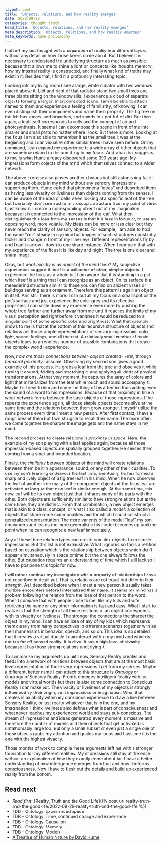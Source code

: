 ```yaml
---
layout: post
title: 'Objects, relations, and how reality emerges'
date: 2022-09-22
categories: thought truth
head_title: 'Objects, relations, and how reality emerges'
meta_description: 'Objects, relations, and how reality emerges'
meta_keywords: hume philosophy
---
```


I left off my last thought with a separation of reality into different layers without any detail on how those layers come about. But I believe it is necessary to understand the underlying structure as much as possible because that allows me to shine a light on concepts like thought, memory, how my internal reality is constructed, and finally what kind of truths may exist in it. Besides that, I find it a profoundly interesting topic. 

Looking into my living room I see a large, white radiator with two windows placed above it. Left and right of that radiator stand two small trees and three plants sitting on the window sills. I experience a cloud of separate objects forming a larger, interconnected scene. I am also able to attach names to them and experience a feeling of familiarity, of knowing. I can even distinguish their components and name them properly. The fig tree on the left has leaves, and branches, and stands in a pot full of dirt. But then again, a leaf itself corresponds to cells and the concept of air and photosynthesis. It seems I can decompose this scene in front of me into smaller and small parts no matter where I look. But there is more. Looking at the ficus I am also able to remember it as the small tree it was at the beginning and I can visualize other similar trees I have seen before. On my command, I can expand my experience to a wide array of other objects that are somehow related to the one thing in my focus. And what that suggests, to me, is what Hume already discovered some 300 years ago: My impressions form objects of the mind which themselves connect to a wider network.

The above exercise also proves another obvious but still astonishing fact: I can produce objects in my mind without any sensory impressions supporting them. Hume called that phenomena “ideas” and described them as having less vivacity or liveliness than objects coming from the senses. I can be aware of the idea of cells when looking at a specific leaf of the tree but I certainly don’t see such a microscopic structure from my point of view. I just know it. I create a corresponding object out of my imagination because it is connected to the impression of the leaf. What then distinguishes this idea from my senses is that it is less in focus or, to use an opposing word, more volatile. My ideas can be more or less clear but they never reach the clarity of sensory objects. For example, I am able to hold the name "cell” steady in my mind but images of such structures constantly flicker and change in front of my inner eye. Different representations fly by and I can’t narrow it down to one sharp instance. When I compare that with my experience of the ficus it is like day and night. The tree is one clear and sharp image.

Okay, but *what exactly is an object of the mind* then? My subjective experiences suggest it itself is a collection of other, simpler objects. I experience the ficus as a whole but I am aware that it is standing in a pot which itself is a thing that I can recognize as an object. On its surface is a meandering structure similar to those you can find on ancient vases or buildings serving as an ornament. Therefore this pattern is again an object in itself. And still, there is more. I can put all my focus on a small spot on the pot’s surface and just experience the color grey and its reflective properties. I can scale down my experience even more by pushing the whole tree further and further away from me until it reaches the limits of my visual perception and right before it vanishes it would be reduced to a singular point of some specific color and brightness. What that example shows to me is that at the bottom of this recursive structure of objects and relations are those simple representations of sensory impressions: color, light, sound, feelings, and all the rest. A relatively small number of basic objects leads to an endless number of possible combinations that create the complex world I experience.

Now, *how are those connections between objects created?* First, through *temporal proximity* I assume. Observing my second son gives a good example of this process. He grabs a leaf from the tree and observes it while turning it around, folding and stretching it, and applying all kinds of physical transformations. At that very moment, he captures the array of colors and light that materializes from the leaf while touch and sound accompany it. Maybe I sit next to him and name the thing of his attention thus adding even the sound of a word to his impressions. Because of that proximity in time a weak network forms between the base objects of those impressions. If he repeats the experience again, all those simple objects become alive at the same time and the relations between them grow stronger. I myself utilize the same process every time I meet a new person. After first contact, I have a rough idea of them but I will struggle to recall their name. The more often we come together the sharper the image gets and the name stays in my mind.

The second process to create relations is *proximity in space*. Here, the example of my son playing with a leaf applies again, because all those impression-based objects are spatially grouped together. He senses them coming from a small and bounded location.

Finally, the *similarity* between objects of the mind will create relations between them be it in appearance, sound, or any other of their qualities. To use my son’s learning endeavors the last time, eventually, he has formed a sharp and lively object of a fig tree leaf in his mind. When he now observes the leaf of another tree many of the component objects of the ficus leaf are activated as long as that new leaf is similar enough. At the same time, this new leaf will be its own object just that it shares many of its parts with the other. Both objects are sufficiently similar to have strong relations but at the same time, they are distinct. From that combination, a new object emerges that is akin to a class, concept, or what I also called a *model*: a collection of objects that share some commonalities and for which I could construct a generalized representation. The more varients of the model “leaf” my son encounters and learns the more generalistic his model becomes up until the point when he can recognize a new leaf immediately. 

Any of these three relation types can create complex objects from simple impressions. But this list is not exhaustive. What I ignored so far is a relation based on causation which is the relationship between objects which don’t appear simultaneously in space or time but the one always follows the other. But causation requires an understanding of time which I still lack so I have to postpone this topic for now.

I will rather continue my investigation with a property of relationships I have not described in detail yet. That is, relations are not equal but differ in their *strength*. As I described before when I meet a new person it usually takes multiple encounters before I internalized their name. It seems my mind has a problem following the relation from the idea of that person to the word. When I compare that with people close to me, like my kids and wife, retrieving the name or any other information is fast and easy. What I start to realize is that the strength of all those relations of an object corresponds with its vivacity or liveliness. The stronger the connections the sharper the object in my mind. I can have an idea of any of my kids which represents them clearly from many perspectives in different scenarios together with all their mannerisms in behavior, speech, and so on. This idea is so detailed that it creates a virtual double I can interact with in my mind and which is not too far off sensed reality. It is alive. It has a high level of vivacity because it has those strong relations underlying it.

To summarize my arguments up until now, Sensory Reality creates and feeds into a network of relations between objects that are at the most basic level representation of those very impressions I get from my senses. Maybe a different, better name I can attach to this structure is *Ontology* or Ontology of Sensory Reality. From it emerges Intelligent Reality with its models and virtual worlds but there is also some connection to Conscious Reality I can make out. The vivacity or liveliness of my objects is strongly influenced by their origin, be it impressions or imagination. What that creates is an ability within my conscious experience to draw a line between Sensory Reality, or just reality whatever that is in the end, and my imagination. I think liveliness also defines what is part of consciousness and what never reaches my experienced world and stays sub-conscious. The stream of impressions and ideas generated every moment is massive and therefore the number of models and their objects that get activated is unfathomably large too. But only a small subset or even just a single one of those objects grabs my attention and guides my focus and I assume it is the one with the highest vivacity.

Those months of work to compile these arguments left me with a stronger foundation for my different realities. My impressions still stay at the edge without an explanation of how they exactly come about but I have a better understanding of how intelligence emerges from that and how it informs consciousness. Now I have to flesh out the details and build up experienced reality from the bottom.

## Read next
* *Read first*: [Reality, Truth and the Good Life]({% post_url reality-truth-and-the-good-life/2022-08-29-reality-truth-and-the-good-life %})
* TDB - Ontology: Experienced space
* TDB - Ontology: Time, continued change and experience
* TDB - Ontology: Causation
* TDB - Ontology: Memory
* TDB - Ontology: Models
* [A Treatise of Human Nature by David Hume](https://www.gutenberg.org/ebooks/4705)